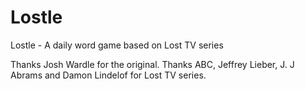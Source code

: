 # Lostle
Lostle - A daily word game based on Lost TV series

 Thanks Josh Wardle for the original.
 Thanks ABC, Jeffrey Lieber, J. J Abrams and Damon Lindelof for Lost TV series.
